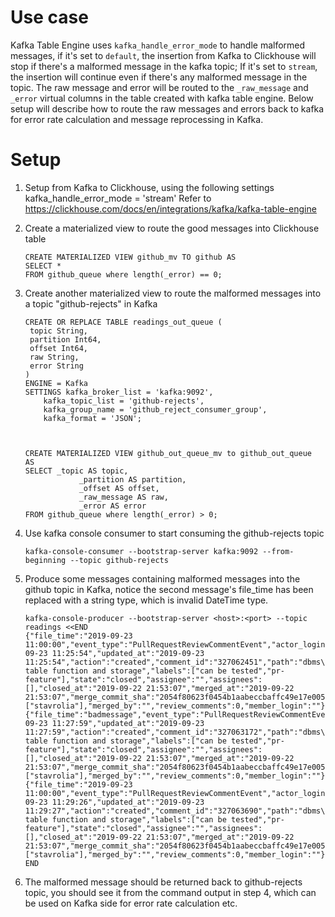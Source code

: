 # Use case
Kafka Table Engine uses `kafka_handle_error_mode` to handle malformed messages, if it's set to `default`, the insertion from Kafka to Clickhouse will stop if there's a malformed message in the kafka topic; If it's set to `stream`, the insertion will continue even if there's any malformed message in the topic. The raw message and error will be routed to the `_raw_message` and `_error` virtual columns in the table created with kafka table engine. Below setup will describe how to route the raw messages and errors back to kafka for error rate calculation and message reprocessing in Kafka.

# Setup
1. Setup from Kafka to Clickhouse, using the following settings
   kafka_handle_error_mode = 'stream'
   Refer to https://clickhouse.com/docs/en/integrations/kafka/kafka-table-engine
   
2. Create a materialized view to route the good messages into Clickhouse table
   ```
   CREATE MATERIALIZED VIEW github_mv TO github AS
   SELECT *
   FROM github_queue where length(_error) == 0;
   ```

3. Create another materialized view to route the malformed messages into a topic "github-rejects" in Kafka
   ```
   CREATE OR REPLACE TABLE readings_out_queue (
    topic String,
    partition Int64,
    offset Int64,
    raw String,
    error String
   )
   ENGINE = Kafka
   SETTINGS kafka_broker_list = 'kafka:9092',
       kafka_topic_list = 'github-rejects',
       kafka_group_name = 'github_reject_consumer_group',
       kafka_format = 'JSON';



   CREATE MATERIALIZED VIEW github_out_queue_mv to github_out_queue
   AS
   SELECT _topic AS topic,
               _partition AS partition,
               _offset AS offset,
               _raw_message AS raw,
               _error AS error
   FROM github_queue where length(_error) > 0;
   ```

4. Use kafka console consumer to start consuming the github-rejects topic
   ```
   kafka-console-consumer --bootstrap-server kafka:9092 --from-beginning --topic github-rejects
   ```

5. Produce some messages containing malformed messages into the github topic in Kafka, notice the second message's file_time has been replaced with a string type, which is invalid DateTime type.
   ```
   kafka-console-producer --bootstrap-server <host>:<port> --topic readings <<END
   {"file_time":"2019-09-23 11:00:00","event_type":"PullRequestReviewCommentEvent","actor_login":"excitoon","repo_name":"ClickHouse\/ClickHouse","created_at":"2019-09-23 11:25:54","updated_at":"2019-09-23 11:25:54","action":"created","comment_id":"327062451","path":"dbms\/src\/TableFunctions\/TableFunctionS3.h","ref":"","ref_type":"none","creator_user_login":"excitoon","number":5596,"title":"s3 table function and storage","labels":["can be tested","pr-feature"],"state":"closed","assignee":"","assignees":[],"closed_at":"2019-09-22 21:53:07","merged_at":"2019-09-22 21:53:07","merge_commit_sha":"2054f80623f0454b1aabeccbaffc49e17e005926","requested_reviewers":["stavrolia"],"merged_by":"","review_comments":0,"member_login":""}
   {"file_time":"badmessage","event_type":"PullRequestReviewCommentEvent","actor_login":"excitoon","repo_name":"ClickHouse\/ClickHouse","created_at":"2019-09-23 11:27:59","updated_at":"2019-09-23 11:27:59","action":"created","comment_id":"327063172","path":"dbms\/src\/TableFunctions\/TableFunctionS3.h","ref":"","ref_type":"none","creator_user_login":"excitoon","number":5596,"title":"s3 table function and storage","labels":["can be tested","pr-feature"],"state":"closed","assignee":"","assignees":[],"closed_at":"2019-09-22 21:53:07","merged_at":"2019-09-22 21:53:07","merge_commit_sha":"2054f80623f0454b1aabeccbaffc49e17e005926","requested_reviewers":["stavrolia"],"merged_by":"","review_comments":0,"member_login":""}
   {"file_time":"2019-09-23 11:00:00","event_type":"PullRequestReviewCommentEvent","actor_login":"excitoon","repo_name":"ClickHouse\/ClickHouse","created_at":"2019-09-23 11:29:26","updated_at":"2019-09-23 11:29:27","action":"created","comment_id":"327063690","path":"dbms\/src\/Storages\/StorageS3.h","ref":"","ref_type":"none","creator_user_login":"excitoon","number":5596,"title":"s3 table function and storage","labels":["can be tested","pr-feature"],"state":"closed","assignee":"","assignees":[],"closed_at":"2019-09-22 21:53:07","merged_at":"2019-09-22 21:53:07","merge_commit_sha":"2054f80623f0454b1aabeccbaffc49e17e005926","requested_reviewers":["stavrolia"],"merged_by":"","review_comments":0,"member_login":""}
   END
   ```

6. The malformed message should be returned back to github-rejects topic, you should see it from the command output in step 4, which can be used on Kafka side for error rate calculation etc.
